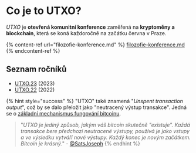 # Co je to UTXO?

_UTXO_ je **otevřená komunitní konference** zaměřená na **kryptoměny a blockchain**, která se koná každoročně na začátku června v Praze.

{% content-ref url="filozofie-konference.md" %}
[filozofie-konference.md](filozofie-konference.md)
{% endcontent-ref %}

## Seznam ročníků

* [UTXO.23](udalosti/23.md) (2023)
* [UTXO.22](udalosti/utxo.22/) (2022)

{% hint style="success" %}
"UTXO" také znamená "_Unspent transaction output_", což by se dalo přeložit jako "neutracený výstup transakce". Jedná se o [základní mechanismus fungování bitcoinu](https://www.alza.cz/transakcni-poplatky-a-minimalni-velikost-utxo#co-je-utxo).

> "_UTXO je jediný způsob, jakým váš bitcoin skutečně "existuje". Každá transakce bere předchozí neutracené výstupy, používá je jako vstupy a ve výsledku vytváří nové výstupy. Každý konec je novým začátkem. Bitcoin je krásný._" - [@SatsJoseph](https://twitter.com/SatsJoseph/status/1370329486059843588)
{% endhint %}
